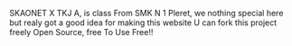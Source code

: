 SKAONET X TKJ A, is class From SMK N 1 Pleret, we nothing special here but realy got a good idea for making this website
U can fork this project freely
Open Source, free To Use
Free!!